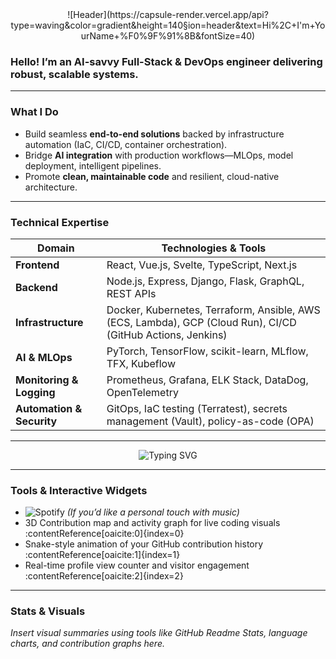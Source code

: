 <div align="center">
  <!-- Animated waving header using capsule-render -->
  ![Header](https://capsule-render.vercel.app/api?type=waving&color=gradient&height=140&section=header&text=Hi%2C+I'm+YourName+%F0%9F%91%8B&fontSize=40)
</div>

### Hello! I’m an AI-savvy Full-Stack & DevOps engineer delivering robust, scalable systems.

---

###  What I Do
- Build seamless **end-to-end solutions** backed by infrastructure automation (IaC, CI/CD, container orchestration).
- Bridge **AI integration** with production workflows—MLOps, model deployment, intelligent pipelines.
- Promote **clean, maintainable code** and resilient, cloud-native architecture.

---

###  Technical Expertise

| Domain           | Technologies & Tools                                                                                                                                     |
|------------------|----------------------------------------------------------------------------------------------------------------------------------------------------------|
| **Frontend**     | React, Vue.js, Svelte, TypeScript, Next.js                                                                                                              |
| **Backend**      | Node.js, Express, Django, Flask, GraphQL, REST APIs                                                                                                     |
| **Infrastructure** | Docker, Kubernetes, Terraform, Ansible, AWS (ECS, Lambda), GCP (Cloud Run), CI/CD (GitHub Actions, Jenkins)                                           |
| **AI & MLOps**   | PyTorch, TensorFlow, scikit-learn, MLflow, TFX, Kubeflow                                                                                               |
| **Monitoring & Logging** | Prometheus, Grafana, ELK Stack, DataDog, OpenTelemetry                                                                                          |
| **Automation & Security** | GitOps, IaC testing (Terratest), secrets management (Vault), policy-as-code (OPA)                                                              |

---

<!-- Typing animation widget for key roles or values -->
<p align="center">
  <img src="https://readme-typing-svg.herokuapp.com?font=Fira+Code&pause=2000&width=440&lines=AI+Engineer;Full-Stack+Developer;DevOps+Advocate" alt="Typing SVG">
</p>

---

###  Tools & Interactive Widgets
- ![Spotify](https://spotify-github-profile.vercel.app/api?background_color=0d1117&border_color=ffffff) *(If you’d like a personal touch with music)*
- 3D Contribution map and activity graph for live coding visuals :contentReference[oaicite:0]{index=0}
- Snake-style animation of your GitHub contribution history :contentReference[oaicite:1]{index=1}
- Real-time profile view counter and visitor engagement :contentReference[oaicite:2]{index=2}

---

###  Stats & Visuals
*Insert visual summaries using tools like GitHub Readme Stats, language charts, and contribution graphs here.*
